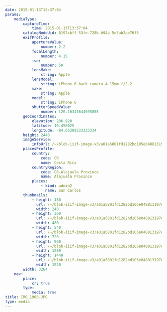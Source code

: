 ```yaml
---
date: 2015-01-13T13:37:04
params:
    mediaType:
        captureTime:
            time: 2015-01-13T13:37:04
        catalogNodeUid: 0197cbff-53fe-720b-b94a-5e5ab2ae76f5
        exifProfile:
            apertureValue:
                number: 2.2
            focalLength:
                number: 4.15
            iso:
                number: 50
            lensMake:
                string: Apple
            lensModel:
                string: iPhone 6 back camera 4.15mm f/2.2
            make:
                string: Apple
            model:
                string: iPhone 6
            shutterSpeedValue:
                number: 120.16343644598055
        geoCoordinates:
            elevation: 286.928
            latitude: 10.458025
            longitude: -84.65208333333334
        height: 2448
        imageService:
            infoUrl: /~/blob-iiif-image-v3/a01a5801fd1282bd105e048813197e33f8a9f2af7d51a7d3fc676e2d21dfc218/info.json
        placesProfile:
            country:
                code: CR
                name: Costa Rica
            countryRegion:
                code: CR-Alajuela Province
                name: Alajuela Province
            places:
                - kind: admin2
                  name: San Carlos
        thumbnails:
            - height: 180
              url: /~/blob-iiif-image-v3/a01a5801fd1282bd105e048813197e33f8a9f2af7d51a7d3fc676e2d21dfc218/full/240%2C180/0/default.jpg
              width: 240
            - height: 360
              url: /~/blob-iiif-image-v3/a01a5801fd1282bd105e048813197e33f8a9f2af7d51a7d3fc676e2d21dfc218/full/480%2C360/0/default.jpg
              width: 480
            - height: 540
              url: /~/blob-iiif-image-v3/a01a5801fd1282bd105e048813197e33f8a9f2af7d51a7d3fc676e2d21dfc218/full/720%2C540/0/default.jpg
              width: 720
            - height: 960
              url: /~/blob-iiif-image-v3/a01a5801fd1282bd105e048813197e33f8a9f2af7d51a7d3fc676e2d21dfc218/full/1280%2C960/0/default.jpg
              width: 1280
            - height: 1440
              url: /~/blob-iiif-image-v3/a01a5801fd1282bd105e048813197e33f8a9f2af7d51a7d3fc676e2d21dfc218/full/1920%2C1440/0/default.jpg
              width: 1920
        width: 3264
    nav:
        place:
            cr: true
        type:
            media: true
title: IMG_1968.JPG
type: media
---
```

